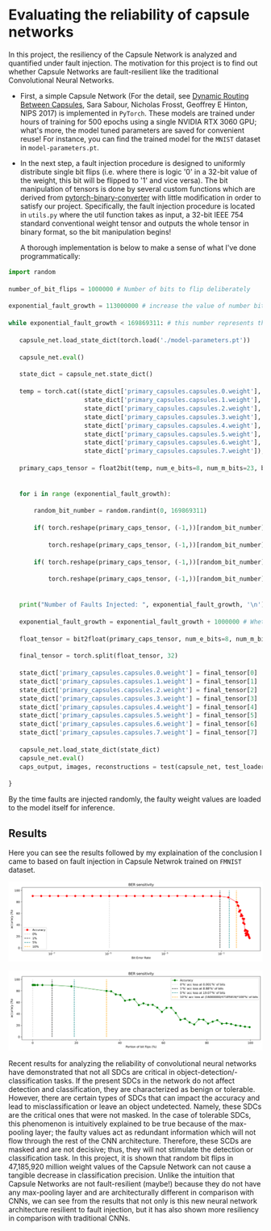 
# Evaluating the reliability of capsule networks
In this project, the resiliency of the Capsule Network is analyzed and quantified under fault injection. The motivation for this project is to find out whether Capsule Networks are fault-resilient like the traditional Convolutional Neural Networks.

- First, a simple Capsule Network (For the detail, see [Dynamic Routing Between Capsules](https://arxiv.org/pdf/1710.09829.pdf), Sara Sabour, Nicholas Frosst, Geoffrey E Hinton, NIPS 2017) is implemented in `PyTorch`. These models are trained under hours of training for 500 epochs using a single NVIDIA RTX 3060 GPU; what's more, the model tuned parameters are saved for convenient reuse! For instance, you can find the trained model for the `MNIST` dataset in `model-parameters.pt`.

- In the next step, a fault injection procedure is designed to uniformly distribute single bit flips (i.e. where there is logic '0' in a 32-bit value of the weight, this bit will be flipped to '1' and vice versa). The bit manipulation of tensors is done by several custom functions which are derived from [pytorch-binary-converter](https://github.com/KarenUllrich/pytorch-binary-converter) with little modification in order to satisfy our project. Specifically, the fault injection procedure is located in `utils.py` where the util function takes as input, a 32-bit IEEE 754 standard conventional weight tensor and outputs the whole tensor in binary format, so the bit manipulation begins!

  A thorough implementation is below to make a sense of what I've done programmatically:
  
     



 ```python
import random

number_of_bit_flips = 1000000 # Number of bits to flip deliberately

exponential_fault_growth = 113000000 # increase the value of number bits to flip until it reaches this value

while exponential_fault_growth < 169869311: # this number represents the number of bits in the whole weight tensor

    capsule_net.load_state_dict(torch.load('./model-parameters.pt'))

    capsule_net.eval()

    state_dict = capsule_net.state_dict()

    temp = torch.cat((state_dict['primary_capsules.capsules.0.weight'],
                      state_dict['primary_capsules.capsules.1.weight'],
                      state_dict['primary_capsules.capsules.2.weight'],
                      state_dict['primary_capsules.capsules.3.weight'],
                      state_dict['primary_capsules.capsules.4.weight'],
                      state_dict['primary_capsules.capsules.5.weight'],
                      state_dict['primary_capsules.capsules.6.weight'], 
                      state_dict['primary_capsules.capsules.7.weight']), dim=0)

    primary_caps_tensor = float2bit(temp, num_e_bits=8, num_m_bits=23, bias=127.)

    
    for i in range (exponential_fault_growth):

        random_bit_number = random.randint(0, 169869311)  

        if( torch.reshape(primary_caps_tensor, (-1,))[random_bit_number] == float(0) ):

            torch.reshape(primary_caps_tensor, (-1,))[random_bit_number] = float(1)

        if( torch.reshape(primary_caps_tensor, (-1,))[random_bit_number] == float(1) ):

            torch.reshape(primary_caps_tensor, (-1,))[random_bit_number] = float(0)


    print("Number of Faults Injected: ", exponential_fault_growth, '\n')

    exponential_fault_growth = exponential_fault_growth + 1000000 # Whether by addition or *n to increase exponentially

    float_tensor = bit2float(primary_caps_tensor, num_e_bits=8, num_m_bits=23, bias=127.)

    final_tensor = torch.split(float_tensor, 32)

    state_dict['primary_capsules.capsules.0.weight'] = final_tensor[0]
    state_dict['primary_capsules.capsules.1.weight'] = final_tensor[1]
    state_dict['primary_capsules.capsules.2.weight'] = final_tensor[2]
    state_dict['primary_capsules.capsules.3.weight'] = final_tensor[3]
    state_dict['primary_capsules.capsules.4.weight'] = final_tensor[4]
    state_dict['primary_capsules.capsules.5.weight'] = final_tensor[5]
    state_dict['primary_capsules.capsules.6.weight'] = final_tensor[6]
    state_dict['primary_capsules.capsules.7.weight'] = final_tensor[7]

    capsule_net.load_state_dict(state_dict)
    capsule_net.eval()
    caps_output, images, reconstructions = test(capsule_net, test_loader)

}
```


  By the time faults are injected randomly, the faulty weight values are loaded to the model itself for inference. 
## Results

Here you can see the results followed by my explaination of the conclusion I came to based on fault injection in Capsule Netwrok trained on `FMNIST` dataset.
 
 ![alt text](https://raw.githubusercontent.com/amir-ghz/Capsule-Networks-Reliability/11a1ae2f4c830ac3a01b043a77a709601fdf2e20/result1.svg)
 
 ![alt text](https://raw.githubusercontent.com/amir-ghz/Capsule-Networks-Reliability/11a1ae2f4c830ac3a01b043a77a709601fdf2e20/results.svg)
 
Recent results for analyzing the reliability of convolutional neural networks have demonstrated that not all SDCs are critical in object-detection/-classification tasks. If the present SDCs in the network do not affect detection and classification, they are characterized as benign or tolerable. However, there are certain types of SDCs that can impact the accuracy and lead to misclassification or leave an object undetected. Namely, these SDCs are the critical ones that were not masked. In the case of tolerable SDCs, this phenomenon is intuitively explained to be true because of the max-pooling layer; the faulty values act as redundant information which will not flow through the rest of the CNN architecture. Therefore, these SCDs are masked and are not decisive; thus, they will not stimulate the detection or classification task. In this project, it is shown that random bit flips in 47,185,920 million weight values of the Capsule Network can not cause a tangible decrease in classification precision. Unlike the intuition that Capsule Networks are not fault-resilient (maybe!) because they do not have any max-pooling layer and are architecturally different in comparison with CNNs, we can see from the results that not only is this new neural network architecture resilient to fault injection, but it has also shown more resiliency in comparison with traditional CNNs.
 
